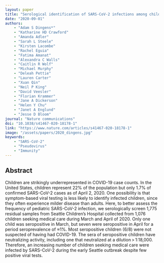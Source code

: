 ```yaml
---
layout: paper
title: "Serological identification of SARS-CoV-2 infections among children visiting a hospital during the initial Seattle outbreak"
date: "2020-09-01"
authors: 
    - "Adam S Dingens*"
    - "Katharine HD Crawford"
    - "Amanda Adler"
    - "Sarah L Steele"
    - "Kirsten Lacombe"
    - "Rachel Eguia"
    - "Fatima Amanat"
    - "Alexandra C Walls"
    - "Caitlin R Wolf"
    - "Michael Murphy"
    - "Deleah Pettie"
    - "Lauren Carter"
    - "Xuan Qin"
    - "Neil P King"
    - "David Veesler"
    - "Florian Krammer"
    - "Jane A Dickerson"
    - "Helen Y Chu"
    - "Janet A Englund"
    - "Jesse D Bloom"
journal: "Nature communications"
doi: "10.1038/s41467-020-18178-1"
link: "https://www.nature.com/articles/s41467-020-18178-1"
image: "/assets/papers/2020_dingens.jpg"
keywords:
    - "SARS-CoV-2"
    - "Pseudovirus"
    - "Immunity"
---
```


## Abstract

Children are strikingly underrepresented in COVID-19 case counts. In the United States, children represent 22% of the population but only 1.7% of confirmed SARS-CoV-2 cases as of April 2, 2020. One possibility is that symptom-based viral testing is less likely to identify infected children, since they often experience milder disease than adults. Here, to better assess the frequency of pediatric SARS-CoV-2 infection, we serologically screen 1,775 residual samples from Seattle Children’s Hospital collected from 1,076 children seeking medical care during March and April of 2020. Only one child was seropositive in March, but seven were seropositive in April for a period seroprevalence of ≈1%. Most seropositive children (6/8) were not suspected of having had COVID-19. The sera of seropositive children have neutralizing activity, including one that neutralized at a dilution > 1:18,000. Therefore, an increasing number of children seeking medical care were infected by SARS-CoV-2 during the early Seattle outbreak despite few positive viral tests.
